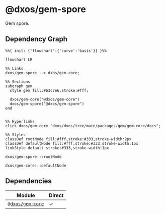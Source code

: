 # @dxos/gem-spore

Gem spore.

## Dependency Graph

```mermaid
%%{ init: {'flowchart':{'curve':'basis'}} }%%

flowchart LR

%% Links
dxos/gem-spore --> dxos/gem-core;

%% Sections
subgraph gem
  style gem fill:#b3c7e6,stroke:#fff;

  dxos/gem-core("@dxos/gem-core")
  dxos/gem-spore("@dxos/gem-spore")
end


%% Hyperlinks
click dxos/gem-core "dxos/dxos/tree/main/packages/gem/gem-core/docs";

%% Styles
classDef rootNode fill:#fff,stroke:#333,stroke-width:2px
classDef defaultNode fill:#fff,stroke:#333,stroke-width:1px
linkStyle default stroke:#333,stroke-width:1px

dxos/gem-spore:::rootNode

dxos/gem-core:::defaultNode
```

## Dependencies

| Module | Direct |
|---|---|
| [`@dxos/gem-core`](../../gem-core/docs/README.md) | &check; |
